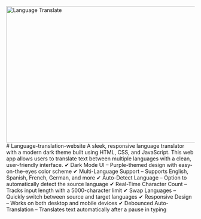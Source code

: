 <img width="601" height="365" alt="Language Translate" src="https://github.com/user-attachments/assets/f71e9c6c-8af1-487c-8210-bab8d9390e92" />
# Language-translation-website
A sleek, responsive language translator with a modern dark theme built using HTML, CSS, and JavaScript. This web app allows users to translate text between multiple languages with a clean, user-friendly interface.
✔ Dark Mode UI – Purple-themed design with easy-on-the-eyes color scheme
✔ Multi-Language Support – Supports English, Spanish, French, German, and more
✔ Auto-Detect Language – Option to automatically detect the source language
✔ Real-Time Character Count – Tracks input length with a 5000-character limit
✔ Swap Languages – Quickly switch between source and target languages
✔ Responsive Design – Works on both desktop and mobile devices
✔ Debounced Auto-Translation – Translates text automatically after a pause in typing
